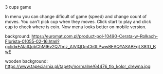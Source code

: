 3 cups game

In menu you can change dificult of game (speed) and change count of moves.
You can't pick cup when they moves.
Click start to play and click cup to check where is coin.
Now menu looks better on mobile version.


background:
https://euromat.com.pl/product-pol-10490-Cerata-w-Rolkach-Florista-01055-02-16.html?gclid=EAIaIQobChMI6v2Q7fmz_AIVlQDmCh0LPwwBEAQYASABEgLS8fD_BwE

wooden background:
https://www.tapeciarnia.pl/tapety/normalne/64476_tlo_kolor_drewna.jpg


